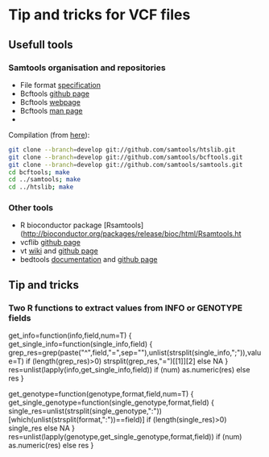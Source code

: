 # Tip and tricks for VCF files

## Usefull tools
### Samtools organisation and repositories
- File format [specification](http://samtools.github.io/hts-specs/)
- Bcftools [github page](https://github.com/samtools/bcftools)
- Bcftools [webpage](http://samtools.github.io/bcftools/)
- Bcftools [man page](http://samtools.github.io/bcftools/bcftools.html)
- 
Compilation (from [here](http://samtools.github.io/bcftools/)):
```bash
git clone --branch=develop git://github.com/samtools/htslib.git
git clone --branch=develop git://github.com/samtools/bcftools.git
git clone --branch=develop git://github.com/samtools/samtools.git
cd bcftools; make
cd ../samtools; make
cd ../htslib; make
```

### Other tools
- R bioconductor package [Rsamtools](http://bioconductor.org/packages/release/bioc/html/Rsamtools.ht
- vcflib [github page](https://github.com/ekg/vcflib)
- vt [wiki](http://genome.sph.umich.edu/wiki/Vt) and [github page](https://github.com/atks/vt)
- bedtools [documentation](http://bedtools.readthedocs.org) and [github page](https://github.com/arq5x/bedtools2)

## Tip and tricks

### Two R functions to extract values from INFO or GENOTYPE fields 

get_info=function(info,field,num=T) {
  get_single_info=function(single_info,field) { 
    grep_res=grep(paste("^",field,"=",sep=""),unlist(strsplit(single_info,";")),value=T)
    if (length(grep_res)>0) strsplit(grep_res,"=")[[1]][2] else NA
  }
  res=unlist(lapply(info,get_single_info,field))
  if (num) as.numeric(res) else res
}

get_genotype=function(genotype,format,field,num=T) {
  get_single_genotype=function(single_genotype,format,field) { 
    single_res=unlist(strsplit(single_genotype,":"))[which(unlist(strsplit(format,":"))==field)]
    if (length(single_res)>0) single_res else NA
  }
  res=unlist(lapply(genotype,get_single_genotype,format,field))
  if (num) as.numeric(res) else res
}
